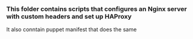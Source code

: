 ### This folder contains scripts that configures an Nginx server with custom headers and set up HAProxy
It also conntain puppet manifest that does the same
